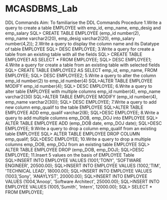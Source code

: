 # MCASDBMS_Lab
DDL Commands
Aim: To familiarise the DDL Commands
Procedure
1.Write a query to create a table EMPLOYEE with emp_id, emp_name, emp_desig and emp_salary
SQL> CREATE TABLE EMPLOYEE (emp_id number(2), emp_name varchar2(20), emp_desig varchar2(20),  emp_salary number(4,2));
2.Write a query to display the column name and its Datatype of table EMPLOYEE
SQL> DESC EMPLOYEE;
3.Write a query for create a table from an existing table with all the fields 
SQL> CREATE TABLE EMPLOYEE1 AS SELECT * FROM EMPLOYEE;
SQL> DESC EMPLOYEE1;
4.Write a query for create a table from an existing table with selected fields 
SQL> CREATE TABLE EMPLOYEE2 AS SELECT emp_id, emp_name, FROM EMPLOYEE;
SQL> DESC EMPLOYEE2;
5.Write a query to alter the column emp_id number(2) to emp_id number(4)
SQL>ALTER TABLE EMPLOYEE MODIFY emp_id number(4);
SQL> DESC EMPLOYEE;
6.Write a query to alter table EMPLOYEE  with multiple columns emp_id number(4), emp_name varchar2(30)
SQL>ALTER TABLE EMPLOYEE MODIFY (emp_id number(4), emp_name varchar2(30));
SQL> DESC EMPLOYEE;
7.Write a query to add new column emp_qualif  to the table EMPLOYEE 
SQL>ALTER TABLE EMPLOYEE ADD emp_qualif  varchar2(8);
SQL>DESC EMPLOYEE;
8.Write a query to add multiple columns emp_DOB, emp_DOJ  into EMPLOYEE
SQL> ALTER TABLE EMPLOYEE ADD (emp_DOB date, emp_DOJ date);
SQL>DESC EMPLOYEE;
9.Write a query to drop a column emp_qualif from an existing table EMPLOYEE
SQL> ALTER TABLE EMPLOYEE DROP COLUMN emp_qualif;
SQL>DESC EMPLOYEE;
10.Write a query to drop a multiple columns emp_DOB, emp_DOJ  from an existing table EMPLOYEE
SQL> ALTER TABLE EMPLOYEE DROP (emp_DOB, emp_DOJ);
SQL>DESC EMPLOYEE;
11.Insert 5 values on the basis of EMPLOYEE Table
SQL>INSERT INTO EMPLOYEE VALUES (1001,'TONY', 'SOFTWARE ENGINEER', 20500.00);
SQL>INSERT INTO EMPLOYEE VALUES (1002,'TIM', 'TECHNICAL LEAD', 18000.00);
SQL>INSERT INTO EMPLOYEE VALUES (1003,'Sony', 'ANAYLYST', 20000.00);
SQL>INSERT INTO EMPLOYEE VALUES (1004,'Anoop', 'Software Architect', 25000.00);
SQL>INSERT INTO EMPLOYEE VALUES (1005,'Sumith', 'Intern', 12000.00);
SQL> SELECT * FROM EMPLOYEE;

